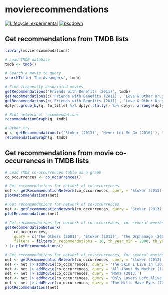 # movierecommendations

<!-- badges: start -->
[![Lifecycle: experimental](https://img.shields.io/badge/lifecycle-experimental-orange.svg)](https://lifecycle.r-lib.org/articles/stages.html#experimental)
[![pkgdown](https://github.com/js2264/movierecommendations/workflows/pkgdown/badge.svg)](https://github.com/js2264/movierecommendations/actions)
<!-- badges: end -->

## Get recommendations from TMDB lists

```r
library(movierecommendations)

# Load TMDB database
tmdb <- tmdb()

# Search a movie to query
searchTitle('The Aveangers', tmdb)

# Find frequently associated movies
getRecommendations('Friends with Benefits (2011)', tmdb)
getRecommendations(c('Friends with Benefits (2011)', 'Love & Other Drugs (2010)'), tmdb)
getRecommendations(c('Friends with Benefits (2011)', 'Love & Other Drugs (2010)', 'Remember Me (2010)'), tmdb)
dplyr::group_by(q, to_title) %>% dplyr::tally() %>% dplyr::arrange(dplyr::desc(n)) %>% as.data.frame()

# Plot network of recommendations
recommendationGraph(q, tmdb)

# Other try
q <- getRecommendations(c('Stoker (2013)', 'Never Let Me Go (2010)'), tmdb)
recommendationGraph(q, tmdb)
```

## Get recommendations from movie co-occurrences in TMDB lists

```r
# Load TMDB co-occurrences table as a graph
co_occurrences <- co_occurrences()

# Get recommendations for network of co-occurrences
net <- getRecommendationNetwork(co_occurrences, query = 'Stoker (2013)')
plotRecommendations(net)

# Get recommendations for network of co-occurrences
net <- getRecommendationNetwork(co_occurrences, query = 'Stoker (2013)')
plotRecommendations(net)

# Get recommendations for network of co-occurrences, for several movies with custom filters
getRecommendationNetwork(
    co_occurrences,
    query = c('The Others (2001)', 'Stoker (2013)', 'The Orphanage (2007)', 'The Strangers (2008)', 'The Grudge 2 (2006)'), 
    filters = filters(n_recommendations = 10, th_year_min = 2000, th_year_max = 2020)
) |> plotRecommendations()

# Get recommendations for network of co-occurrences, for several movies
net <- getRecommendationNetwork(co_occurrences, query = 'Stoker (2013)')
net <- net |> addMovie(co_occurrences, query = 'The Skin I Live In (2011)')
net <- net |> addMovie(co_occurrences, query = 'All About My Mother (1999)')
net <- net |> addMovie(co_occurrences, query = 'Mama (2013)')
net <- net |> addMovie(co_occurrences, query = 'Only Lovers Left Alive (2013)')
net <- net |> addMovie(co_occurrences, query = 'The Hills Have Eyes (2006)')
plotRecommendations(net)
```
